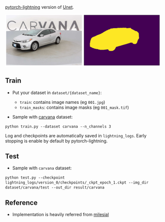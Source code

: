 [pytorch-lightning](https://github.com/williamFalcon/pytorch-lightning) version of [Unet](https://arxiv.org/abs/1505.04597).


![demo of carvana](misc/carvana.png)


## Train

+ Put your dataset in `dataset/{dataset_name}`:
    + `train`: contains image names (eg `001.jpg`)
    + `train_masks`: contains image masks (eg `001_mask.tif`)

+ Sample with [carvana](https://www.kaggle.com/c/carvana-image-masking-challenge) dataset:

```
python train.py --dataset carvana --n_channels 3
```

Log and checkpoints are automatically saved in `lightning_logs`.
Early stopping is enable by default by pytorch-lightning.


## Test

+ Sample with `carvana` dataset:

```
python test.py --checkpoint lightning_logs/version_0/checkpoints/_ckpt_epoch_1.ckpt --img_dir dataset/carvana/test --out_dir result/carvana
```

## Reference

+ Implementation is heavily referred from [milesial](https://github.com/milesial/Pytorch-UNet)

